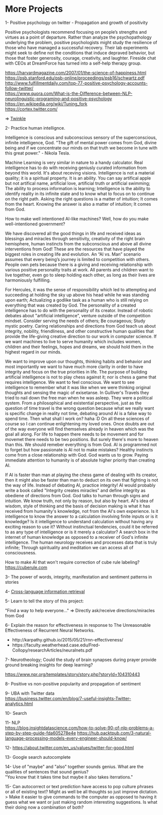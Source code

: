 # More Projects

1- Positive psychology on twitter - Propagation and growth of positivity

Positive psychologists recommend focusing on people’s strengths and virtues as a point of departure. Rather than analyze the psychopathology underlying the problem, positive psychologists might study the resilience of those who have managed a successful recovery. Their lab experiments might seek to define not the conditions that induce depraved behavior, but those that foster generosity, courage, creativity, and laughter. Fireside chat with CEOs at DreamForce has turned into a self-help therapy group.

https://harvardmagazine.com/2007/01/the-science-of-happiness.html</br>
https://psb.stanford.edu/psb-online/proceedings/psb16/schwartz.pdf</br>
http://www.fulfillmentdaily.com/top-77-positive-psychology-accounts-follow-twitter/</br>
https://www.quora.com/What-is-the-Difference-between-NLP-neurolinguistic-programing-and-positive-psychology</br>
https://en.wikipedia.org/wiki/Tuning_fork</br>
https://cortex.twitter.com/</br>

=> <a href="https://github.com/minoobeyzavi/Twinkle">Twinkle</a>


2- Practice human intellignce.

Intelligence is conscious and subconscious sensory of the superconscious, infinite intelligence, God. "The gift of mental power comes from God, divine being and if we concentrate our minds on that truth we become in tune with this great power." - Nikola Tesla.

Machine Learning is very similar in nature to a handy calculator. Real intelligence has to do with receiving geniusly curated information from beyond this world. It's about receving visions. Intelligence is not a material quality; it is a spiritual property. It is an ability. You can say artifical apple but not artifical name, artificial love, artificial truth or artificial swimming; The ability to process information is learning; Intelligence is the ability to identify reality in its infinite state and to know what to focus on to continue on the right path. Asking the right questions is a matter of intuition; It comes from the heart. Knowing the answer is also a matter of intuition; It comes from God.

How to make well intentioned AI-like machines? Well, how do you make well-intentioned government?

We have discovered all the good things in life and received ideas as blessings and miracles through sensitivity, creativity of the right brain hemisphere, human instincts from the subconscious and above all divine interventions from God! These are the resources that have played the biggest roles in creating life and evolution. An “AI vs. Man” scenario assumes that every being’s journey is limited to competition with others. People own pets because there is a giving and receiving relationship with various positive personality traits at work. All parents and children want to live together, even go to sleep holding each other, as long as their lives are harmoniously fulfilling.

For Hercules, it was the sense of responsibility which led to attempting and succeeding at holding the sky up above his head while he was standing upon earth; Actualizing a godlike task as a human who is still relying on everything that was created by God. The personality of a created intelligence has to do with the personality of its creator. Instead of robotic debates about "artificial intelligence", venture outside of the competition mindset. Consider serving the needs of others; Be courageous; Study mystic poetry. Caring relationships and directions from God teach us about integrity, nobility, friendliness, and other constructive human qualities that provide the life-giving creative direction to our work in computer science. If we want machines to live to serve humanity which includes women, children and their feelings, hopes and dreams, we should hold them in the highest regard in our minds.

We want to improve upon our thoughts, thinking habits and behavior and most importantly we want to have much more clarity in order to have integrity and focus on the true priorities in life. The purpose of building artificial intelligence is not to play chess against it; nor is chess a game that requires intelligence. We want to feel conscious. We want to see intelligence to remember what it was like when we were thinking original thoughts and sensing the magic of exisetanse. In Gulliver's Travels they tried to nail down the free man when he was asleep. They were a political system. From a philosophical and existential perspective, just as the question of time travel is the wrong question because what we really want is specific change in reality not time, debating around AI is a false way to spend time. Then what shall I work on? haha :D On all these sciences of course so I can continue enlightening my loved ones. Once doubts are out of the way everyone will find themselves already in heaven which was the goal all along. For life to happen there needs to be movement and for movemet there needs to be two positions. But surely there's more to heaven than this. We should remeber everything is from God. AI is programmed not to forget but how passionate is AI not to make mistakes? Healthy instincts come from a close relationship with God. God wants us to grow. Paying immediate attention to humanity is of absolute higher priority than creating AI.

If AI is faster than man at playing the chess game of dealing with its creator, then it might also be faster than man to deduct on its own that fighting is not the way of life. Instead of debating AI, practice integrity! AI would probably write a book called "Integrity creates miracles" and define integrity as obediene of directions from God. God talks to human through signs and intuition. We know truth, not only by reason, but also by heart. AI's idea of wisdom, style of thinking and the basis of decision making is what it has received from humanity's knowledge, not from the AI's own experience. Is it intelligence to know the answer to a calculation involving finite inputs or is it knowledge? Is it intelligence to understand calculation without having any exciting reason to use it? Without instinctual tendencies, could it be referred to as any type of intelligence or is it merely a calculator? A search box in the internet of human knowledge as opposed to a receiver of God's infinite intelligence. The human neurology receives and processes data that is truly infinite; Through spirituality and meditation we can access all of consciousness.

How to make AI that won't require correction of cube rule labeling?
https://cuberule.com


3- The power of words, integrity, manifestation and sentiment patterns in stories


4- <a href="https://en.wikipedia.org/wiki/Cross-language_information_retrieval">Cross-language information retrieval</a>


5- Learn to tell the story of this project:

"Find a way to help everyone..." => Directly ask/receive directions/miracles from God


6- Explain the reason for effectiveness in response to The Unreasonable Effectiveness of Recurrent Neural Networks.
<ul>
  <li>http://karpathy.github.io/2015/05/21/rnn-effectiveness/</li>
  <li>https://faculty.weatherhead.case.edu/Fred-Collopy/researchArticles/neuralnets.pdf</li></ul>


7- Neurotheology; Could the study of brain synapses during prayer provide ground breaking insights for deep learning? 

https://www.npr.org/templates/story/story.php?storyId=104310443


8- Positive vs non-positive popularity and propagation of sentiment

9- UBA with Twitter data</br>
https://business.twitter.com/en/blog/7-useful-insights-Twitter-analytics.html

10- Search

11- NLP</br>
https://blog.insightdatascience.com/how-to-solve-90-of-nlp-problems-a-step-by-step-guide-fda605278e4e
https://hub.packtpub.com/3-natural-language-processing-models-every-engineer-should-know/

12- https://about.twitter.com/en_us/values/twitter-for-good.html

13- Google search autocomplete

14- Use of "maybe" and "also" together sounds genius. What are the qualities of sentences that sound genius?</br>
"You know that it takes time but maybe it also takes iterrations."

15- Can autocorrect or text prediction have access to pop culture phrases or all of existing text? Might as well be all thoughts so just improve dictation. > Make it easier to give commands to the computer as opposed to having it guess what we want or just making random interesting suggestions. Is what their doing now a combination of both?
